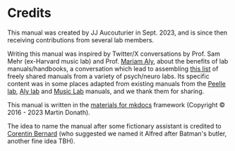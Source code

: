 # Credits

This manual was created by JJ Aucouturier in Sept. 2023, and is since then receiving contributions from several lab members. 

Writing this manual was inspired by Twitter/X conversations by Prof. Sam Mehr (ex-Harvard music lab) and Prof. [Mariam Aly](https://psychology.columbia.edu/content/mariam-aly), about the benefits of lab manuals/handbooks, a conversation which lead to assembling [this list](https://docs.google.com/document/d/1LqGdtHg0dMbj9lsCnC1QOoWzIsnSNRTSek6i3Kls2Ik/edit) of freely shared manuals from a variety of psych/neuro labs. Its specific content was in some places adapted from existing manuals from the [Peelle lab](http://jpeelle.net/peellelab_manual.pdf), [Aly lab](https://github.com/alylab/labmanual) and [Music Lab](https://handbook-public.themusiclab.org/) manuals, and we thank them for sharing. 

This manual is written in the [materials for mkdocs](https://squidfunk.github.io/mkdocs-material/) framework (Copyright &copy; 2016 - 2023 Martin Donath). 

The idea to name the manual after some fictionary assistant is credited to [Corentin Bernard](https://scholar.google.fr/citations?user=WPYER6YAAAAJ&hl=en) (who suggested we named it Alfred after Batman's butler, another fine idea TBH).  

